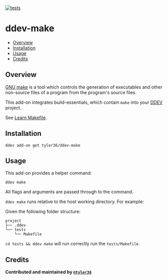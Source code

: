 [![tests](https://github.com/tyler36/ddev-make/actions/workflows/tests.yml/badge.svg)](https://github.com/tyler36/ddev-make/actions/workflows/tests.yml)

# ddev-make <!-- omit in toc -->

- [Overview](#overview)
- [Installation](#installation)
- [Usage](#usage)
- [Credits](#credits)

## Overview

[GNU make](https://www.gnu.org/software/make/) is a tool which controls the generation of executables and other non-source files of a program from the program's source files.

This add-on integrates build-essentials, which contain `make` into your [DDEV](https://ddev.com/) project.

See [Learn Makefile](https://makefiletutorial.com/).

## Installation

```shell
ddev add-on get tyler36/ddev-make
```

## Usage

This add-on provides a helper command:

```shell
ddev make
```

All flags and arguments are passed through to the command.

`ddev make` runs relative to the host working directory.
For example:

Given the following folder structure:

```
project
├── .ddev
└── tests
    └── Makefile
```

`cd tests && ddev make` will run correctly run the `tests/Makefile`.

## Credits

**Contributed and maintained by [`@tyler36`](https://github.com/tyler36)**
